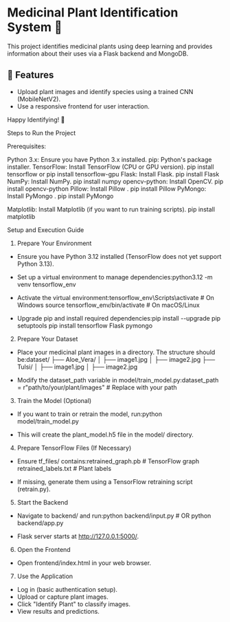 # Medicinal Plant Identification System 🌿

This project identifies medicinal plants using deep learning and provides information about their uses via a Flask backend and MongoDB.

## 🔧 Features
- Upload plant images and identify species using a trained CNN (MobileNetV2).
- Use a responsive frontend for user interaction.

Happy Identifying! 🌱

Steps to Run the Project

Prerequisites:

Python 3.x: Ensure you have Python 3.x installed.
pip: Python's package installer.
TensorFlow: Install TensorFlow (CPU or GPU version). pip install tensorflow or pip install tensorflow-gpu
Flask: Install Flask. pip install Flask
NumPy: Install NumPy. pip install numpy
opencv-python: Install OpenCV. pip install opencv-python
Pillow: Install Pillow . pip install Pillow
PyMongo: Install PyMongo . pip install PyMongo

Matplotlib: Install Matplotlib (if you want to run training scripts). pip install matplotlib

Setup and Execution Guide
1. Prepare Your Environment
- Ensure you have Python 3.12 installed (TensorFlow does not yet support Python 3.13).
- Set up a virtual environment to manage dependencies:python3.12 -m venv tensorflow_env

- Activate the virtual environment:tensorflow_env\Scripts\activate  # On Windows
source tensorflow_env/bin/activate  # On macOS/Linux

- Upgrade pip and install required dependencies:pip install --upgrade pip setuptools
pip install tensorflow Flask pymongo


2. Prepare Your Dataset
- Place your medicinal plant images in a directory. The structure should be:dataset/
├── Aloe_Vera/
│   ├── image1.jpg
│   ├── image2.jpg
├── Tulsi/
│   ├── image1.jpg
│   ├── image2.jpg

- Modify the dataset_path variable in model/train_model.py:dataset_path = r"path/to/your/plant/images"  # Replace with your path


3. Train the Model (Optional)
- If you want to train or retrain the model, run:python model/train_model.py

- This will create the plant_model.h5 file in the model/ directory.

4. Prepare TensorFlow Files (If Necessary)
- Ensure tf_files/ contains:retrained_graph.pb  # TensorFlow graph
retrained_labels.txt  # Plant labels

- If missing, generate them using a TensorFlow retraining script (retrain.py).

5. Start the Backend
- Navigate to backend/ and run:python backend/input.py  # OR
python backend/app.py

- Flask server starts at http://127.0.0.1:5000/.

6. Open the Frontend
- Open frontend/index.html in your web browser.

7. Use the Application
- Log in (basic authentication setup).
- Upload or capture plant images.
- Click "Identify Plant" to classify images.
- View results and predictions.



